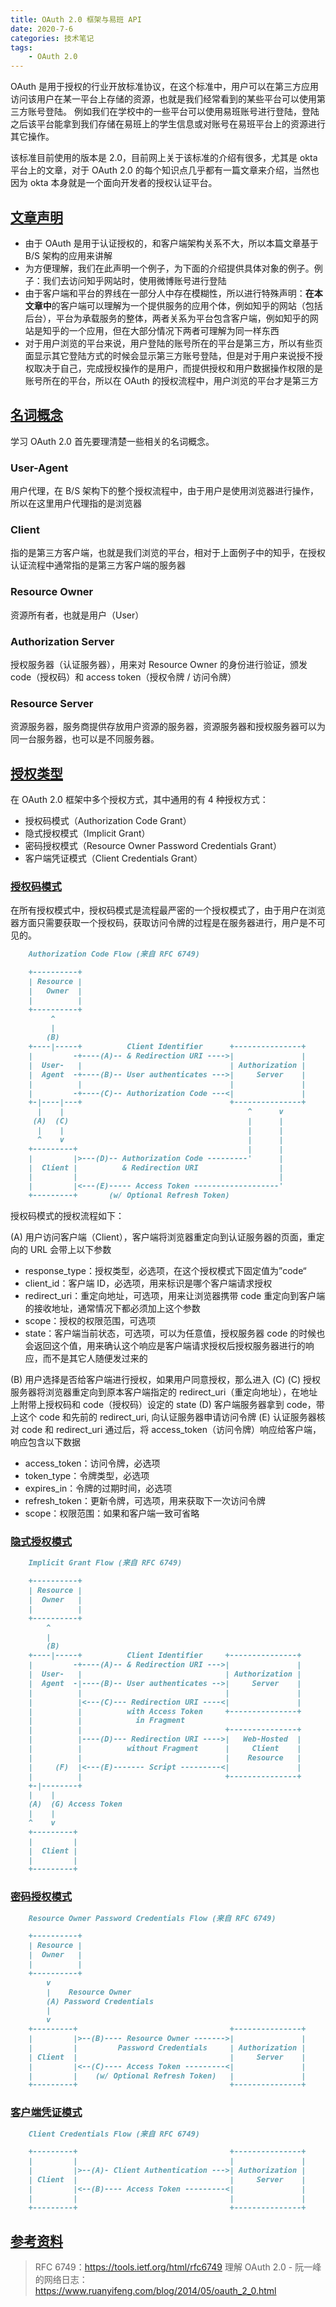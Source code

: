 ```yaml
---
title: OAuth 2.0 框架与易班 API
date: 2020-7-6
categories: 技术笔记
tags:
    - OAuth 2.0
---
```


OAuth 是用于授权的行业开放标准协议，在这个标准中，用户可以在第三方应用访问该用户在某一平台上存储的资源，也就是我们经常看到的某些平台可以使用第三方账号登陆。
例如我们在学校中的一些平台可以使用易班账号进行登陆，登陆之后该平台能拿到我们存储在易班上的学生信息或对账号在易班平台上的资源进行其它操作。

该标准目前使用的版本是 2.0，目前网上关于该标准的介绍有很多，尤其是 okta 平台上的文章，对于 OAuth 2.0 的每个知识点几乎都有一篇文章来介绍，当然也因为 okta 本身就是一个面向开发者的授权认证平台。

<!-- more -->

## [文章声明](#文章声明)

- 由于 OAuth 是用于认证授权的，和客户端架构关系不大，所以本篇文章基于 B/S 架构的应用来讲解
- 为方便理解，我们在此声明一个例子，为下面的介绍提供具体对象的例子。例子：我们去访问知乎网站时，使用微博账号进行登陆
- 由于客户端和平台的界线在一部分人中存在模糊性，所以进行特殊声明：**在本文章中**的客户端可以理解为一个提供服务的应用个体，例如知乎的网站（包括后台），平台为承载服务的整体，两者关系为平台包含客户端，例如知乎的网站是知乎的一个应用，但在大部分情况下两者可理解为同一样东西
- 对于用户浏览的平台来说，用户登陆的账号所在的平台是第三方，所以有些页面显示其它登陆方式的时候会显示第三方账号登陆，但是对于用户来说授不授权取决于自己，完成授权操作的是用户，而提供授权和用户数据操作权限的是账号所在的平台，所以在 OAuth 的授权流程中，用户浏览的平台才是第三方

## [名词概念](#名词概念)

学习 OAuth 2.0 首先要理清楚一些相关的名词概念。

### User-Agent

用户代理，在 B/S 架构下的整个授权流程中，由于用户是使用浏览器进行操作，所以在这里用户代理指的是浏览器

### Client

指的是第三方客户端，也就是我们浏览的平台，相对于上面例子中的知乎，在授权认证流程中通常指的是第三方客户端的服务器

### Resource Owner

资源所有者，也就是用户（User）

### Authorization Server

授权服务器（认证服务器），用来对 Resource Owner 的身份进行验证，颁发 code（授权码）和 access token（授权令牌 / 访问令牌）

### Resource Server

资源服务器，服务商提供存放用户资源的服务器，资源服务器和授权服务器可以为同一台服务器，也可以是不同服务器。

## [授权类型](#授权类型)

在 OAuth 2.0 框架中多个授权方式，其中通用的有 4 种授权方式：
- 授权码模式（Authorization Code Grant）
- 隐式授权模式（Implicit Grant）
- 密码授权模式（Resource Owner Password Credentials Grant）
- 客户端凭证模式（Client Credentials Grant）

### [授权码模式](#授权码模式)

在所有授权模式中，授权码模式是流程最严密的一个授权模式了，由于用户在浏览器方面只需要获取一个授权码，获取访问令牌的过程是在服务器进行，用户是不可见的。

```md
    Authorization Code Flow (来自 RFC 6749)

    +----------+
    | Resource |
    |   Owner  |
    |          |
    +----------+
         ^
         |
        (B)
    +----|-----+          Client Identifier      +---------------+
    |         -+----(A)-- & Redirection URI ---->|               |
    |  User-   |                                 | Authorization |
    |  Agent  -+----(B)-- User authenticates --->|     Server    |
    |          |                                 |               |
    |         -+----(C)-- Authorization Code ---<|               |
    +-|----|---+                                 +---------------+
      |    |                                         ^      v
     (A)  (C)                                        |      |
      |    |                                         |      |
      ^    v                                         |      |
    +---------+                                      |      |
    |         |>---(D)-- Authorization Code ---------'      |
    |  Client |          & Redirection URI                  |
    |         |                                             |
    |         |<---(E)----- Access Token -------------------'
    +---------+       (w/ Optional Refresh Token)
```

授权码模式的授权流程如下：

(A) 用户访问客户端（Client），客户端将浏览器重定向到认证服务器的页面，重定向的 URL 会带上以下参数

- response_type：授权类型，必选项，在这个授权模式下固定值为”code“
- client_id：客户端 ID，必选项，用来标识是哪个客户端请求授权
- redirect_uri：重定向地址，可选项，用来让浏览器携带 code 重定向到客户端的接收地址，通常情况下都必须加上这个参数
- scope：授权的权限范围，可选项
- state：客户端当前状态，可选项，可以为任意值，授权服务器 code 的时候也会返回这个值，用来确认这个响应是客户端请求授权后授权服务器进行的响应，而不是其它人随便发过来的

(B) 用户选择是否给客户端进行授权，如果用户同意授权，那么进入 (C)
(C) 授权服务器将浏览器重定向到原本客户端指定的 redirect_uri（重定向地址），在地址上附带上授权码和 code（授权码）设定的 state
(D) 客户端服务器拿到 code，带上这个 code 和先前的 redirect_uri, 向认证服务器申请访问令牌
(E) 认证服务器核对 code 和 redirect_uri 通过后，将 access_token（访问令牌）响应给客户端，响应包含以下数据

- access_token：访问令牌，必选项
- token_type：令牌类型，必选项
- expires_in：令牌的过期时间，必选项
- refresh_token：更新令牌，可选项，用来获取下一次访问令牌
- scope：权限范围：如果和客户端一致可省略

### [隐式授权模式](#隐式授权模式)

```md
    Implicit Grant Flow (来自 RFC 6749)

    +----------+
    | Resource |
    |  Owner   |
    |          |
    +----------+
        ^
        |
        (B)
    +----|-----+          Client Identifier     +---------------+
    |         -+----(A)-- & Redirection URI --->|               |
    |  User-   |                                | Authorization |
    |  Agent  -|----(B)-- User authenticates -->|     Server    |
    |          |                                |               |
    |          |<---(C)--- Redirection URI ----<|               |
    |          |          with Access Token     +---------------+
    |          |            in Fragment
    |          |                                +---------------+
    |          |----(D)--- Redirection URI ---->|   Web-Hosted  |
    |          |          without Fragment      |     Client    |
    |          |                                |    Resource   |
    |     (F)  |<---(E)------- Script ---------<|               |
    |          |                                +---------------+
    +-|--------+
    |    |
    (A)  (G) Access Token
    |    |
    ^    v
    +---------+
    |         |
    |  Client |
    |         |
    +---------+
```

### [密码授权模式](#密码授权模式)

```md
    Resource Owner Password Credentials Flow (来自 RFC 6749)

    +----------+
    | Resource |
    |  Owner   |
    |          |
    +----------+
        v
        |    Resource Owner
        (A) Password Credentials
        |
        v
    +---------+                                  +---------------+
    |         |>--(B)---- Resource Owner ------->|               |
    |         |         Password Credentials     | Authorization |
    | Client  |                                  |     Server    |
    |         |<--(C)---- Access Token ---------<|               |
    |         |    (w/ Optional Refresh Token)   |               |
    +---------+                                  +---------------+
```

### [客户端凭证模式](#客户端凭证模式)

```md
    Client Credentials Flow (来自 RFC 6749)

    +---------+                                  +---------------+
    |         |                                  |               |
    |         |>--(A)- Client Authentication --->| Authorization |
    | Client  |                                  |     Server    |
    |         |<--(B)---- Access Token ---------<|               |
    |         |                                  |               |
    +---------+                                  +---------------+
```

## [参考资料](#参考资料)

> RFC 6749：https://tools.ietf.org/html/rfc6749
> 理解 OAuth 2.0 - 阮一峰的网络日志：https://www.ruanyifeng.com/blog/2014/05/oauth_2_0.html

